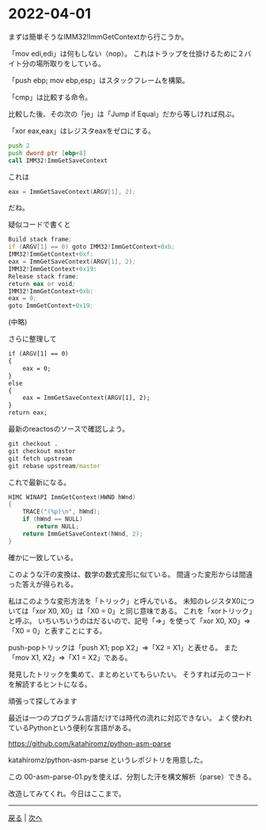 # 2022-04-01

まずは簡単そうなIMM32!ImmGetContextから行こうか。

「mov edi,edi」は何もしない（nop）。
これはトラップを仕掛けるために２バイト分の場所取りをしている。

「push ebp; mov ebp,esp」はスタックフレームを構築。

「cmp」は比較する命令。

比較した後、その次の「je」は「Jump if Equal」だから等しければ飛ぶ。

「xor eax,eax」はレジスタeaxをゼロにする。

```asm
push 2
push dword ptr [ebp+8]
call IMM32!ImmGetSaveContext
```

これは

```asm
eax = ImmGetSaveContext(ARGV[1], 2);
```

だね。

疑似コードで書くと

```asm
Build stack frame;
if (ARGV[1] == 0) goto IMM32!ImmGetContext+0xb;
IMM32!ImmGetContext+0xf:
eax = ImmGetSaveContext(ARGV[1], 2);
IMM32!ImmGetContext+0x19:
Release stack frame;
return eax or void;
IMM32!ImmGetContext+0xb:
eax = 0;
goto ImmGetContext+0x19;
```

(中略)

さらに整理して
```txt
if (ARGV[1] == 0)
{
    eax = 0;
}
else
{
    eax = ImmGetSaveContext(ARGV[1], 2);
}
return eax;
```

最新のreactosのソースで確認しよう。

```cmd
git checkout .
git checkout master
git fetch upstream
git rebase upstream/master
```
これで最新になる。

```c
HIMC WINAPI ImmGetContext(HWND hWnd)
{
    TRACE("(%p)\n", hWnd);
    if (hWnd == NULL)
        return NULL;
    return ImmGetSaveContext(hWnd, 2);
}
```

確かに一致している。

このような汗の変換は、数学の数式変形に似ている。
間違った変形からは間違った答えが得られる。

私はこのような変形方法を「トリック」と呼んでいる。
未知のレジスタX0については「xor X0, X0」は「X0 = 0」と同じ意味である。
これを「xorトリック」と呼ぶ。
いちいちいうのはだるいので、記号「=>」を使って「xor X0, X0」=>「X0 = 0」と表すことにする。

push-popトリックは「push X1; pop X2」=>「X2 = X1」と表せる。
また「mov X1, X2」=>「X1 = X2」である。

発見したトリックを集めて、まとめといてもらいたい。
そうすれば元のコードを解読するヒントになる。

頑張って探してみます

最近は一つのプログラム言語だけでは時代の流れに対応できない。
よく使われているPythonという便利な言語がある。

https://github.com/katahiromz/python-asm-parse

katahiromz/python-asm-parse というレポジトリを用意した。

この 00-asm-parse-01.pyを使えば、分割した汗を構文解析（parse）できる。

改造してみてくれ。今日はここまで。

---

[戻る](2022-03-30.md) | [次へ](2022-04-02.md)
